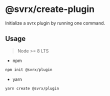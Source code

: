 # @svrx/create-plugin

Initialize a svrx plugin by running one command.

## Usage

> Node >= 8 LTS

 - npm

```bash
npm init @svrx/plugin
```

 - yarn

```bash
yarn create @svrx/plugin
```
